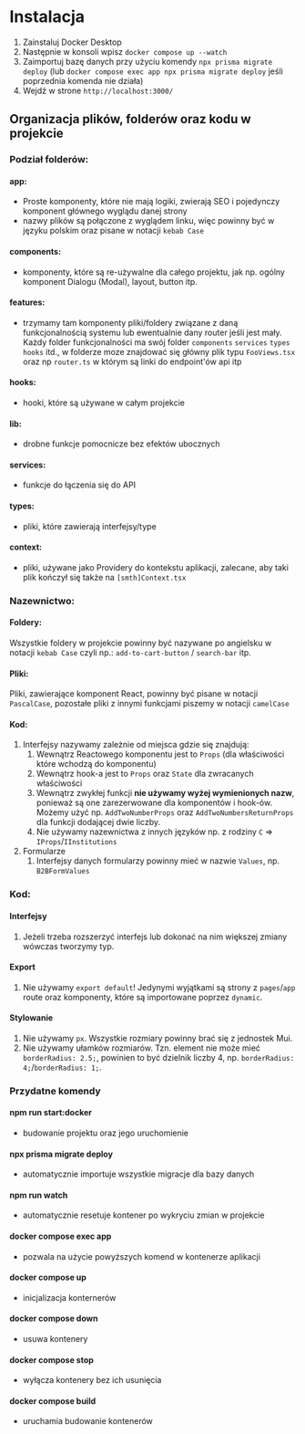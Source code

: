 # Instalacja
1. Zainstaluj Docker Desktop 
2. Następnie w konsoli wpisz `docker compose up --watch`
3. Zaimportuj bazę danych przy użyciu komendy `npx prisma migrate deploy` (lub `docker compose exec app npx prisma migrate deploy` jeśli poprzednia komenda nie działa)
4. Wejdź w strone `http://localhost:3000/`

## Organizacja plików, folderów oraz kodu w projekcie

### Podział folderów:

#### app:

- Proste komponenty, które nie mają logiki, zwierają SEO i pojedynczy komponent głównego wyglądu danej strony
- nazwy plików są połączone z wyglądem linku, więc powinny być w języku polskim oraz pisane w notacji `kebab Case`

#### components:

- komponenty, które są re-używalne dla całego projektu, jak np. ogólny komponent Dialogu (Modal), layout, button itp.

#### features:

- trzymamy tam komponenty pliki/foldery związane z daną funkcjonalnością systemu lub ewentualnie dany router jeśli jest
  mały. Każdy folder funkcjonalności ma swój folder `components` `services` `types` `hooks` itd., w folderze moze
  znajdować się główny plik typu `FooViews.tsx` oraz np `router.ts` w którym są linki do endpoint'ów api itp

#### hooks:

- hooki, które są używane w całym projekcie

#### lib:

- drobne funkcje pomocnicze bez efektów ubocznych

#### services:

- funkcje do łączenia się do API

#### types:

- pliki, które zawierają interfejsy/type

#### context:

- pliki, używane jako Providery do kontekstu aplikacji, zalecane, aby taki plik kończył się także na `[smth]Context.tsx`

### Nazewnictwo:

#### Foldery:

Wszystkie foldery w projekcie powinny być nazywane po angielsku w notacji `kebab Case` czyli
np.: `add-to-cart-button` / `search-bar` itp.

#### Pliki:

Pliki, zawierające komponent React, powinny być pisane w notacji `PascalCase`, pozostałe pliki z innymi
funkcjami piszemy w notacji `camelCase`

#### Kod:

1. Interfejsy nazywamy zależnie od miejsca gdzie się znajdują:
    1. Wewnątrz Reactowego komponentu jest to `Props` (dla właściwości które wchodzą do komponentu)
    2. Wewnątrz hook-a jest to `Props` oraz `State` dla zwracanych właściwości
    3. Wewnątrz zwykłej funkcji **nie używamy wyżej wymienionych nazw**, ponieważ są one zarezerwowane dla komponentów i
       hook-ów. Możemy użyć
       np. `AddTwoNumberProps` oraz `AddTwoNumbersReturnProps` dla funkcji dodającej dwie liczby.
    4. Nie używamy nazewnictwa z innych języków np. z rodziny `C` => `IProps`/`IInstitutions`
2. Formularze
    1. Interfejsy danych formularzy powinny mieć w nazwie `Values`, np. `B2BFormValues`

### Kod:

#### Interfejsy

1. Jeżeli trzeba rozszerzyć interfejs lub dokonać na nim większej zmiany wówczas tworzymy typ.

#### Export

1. Nie używamy `export default`! Jedynymi wyjątkami są strony z `pages`/`app` route oraz komponenty, które są
   importowane poprzez `dynamic`.

#### Stylowanie

1. Nie używamy `px`. Wszystkie rozmiary powinny brać się z jednostek Mui.
2. Nie używamy ułamków rozmiarów. Tzn. element nie może mieć `borderRadius: 2.5;`, powinien to być dzielnik
   liczby 4, np. `borderRadius: 4;`/`borderRadius: 1;`.

### Przydatne komendy

#### npm run start:docker
- budowanie projektu oraz jego uruchomienie

#### npx prisma migrate deploy
- automatycznie importuje wszystkie migracje dla bazy danych

#### npm run watch
- automatycznie resetuje kontener po wykryciu zmian w projekcie

#### docker compose exec app <komenda>
- pozwala na użycie powyższych komend w kontenerze aplikacji

#### docker compose up
- inicjalizacja konternerów

#### docker compose down
- usuwa kontenery

#### docker compose stop
- wyłącza kontenery bez ich usunięcia

#### docker compose build
- uruchamia budowanie kontenerów
